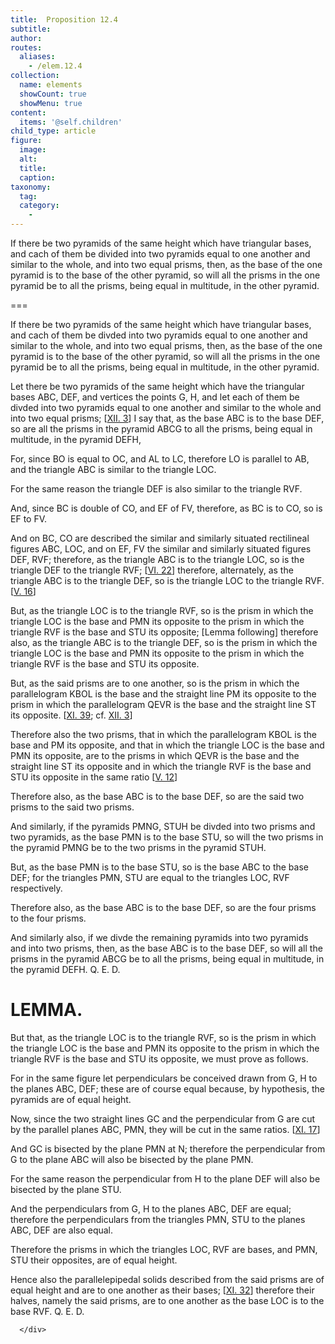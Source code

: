 ```yaml
---
title:  Proposition 12.4
subtitle: 
author:
routes:
  aliases:
    - /elem.12.4
collection:
  name: elements
  showCount: true
  showMenu: true
content:
  items: '@self.children'
child_type: article
figure:
  image:
  alt:
  title:
  caption:
taxonomy:
  tag:
  category:
    - 
---
```


<p><hi rend="ital">If there be two pyramids of the same height which have triangular bases</hi>, <hi rend="ital">and cach of them be divided into two pyramids equal to one another and similar to the whole, and into two equal prisms</hi>, <hi rend="ital">then</hi>, <hi rend="ital">as the base of the one pyramid is to the base of the other pyramid</hi>, <hi rend="ital">so will all the prisms in the one pyramid be to all the prisms</hi>, <hi rend="ital">being equal in multitude</hi>, <hi rend="ital">in the other pyramid.</hi>
      </p>

===

<p><span class="ital">If there be two pyramids of the same height which have triangular bases</span>, <span class="ital">and cach of them be divded into two pyramids equal to one another and similar to the whole, and into two equal prisms</span>, <span class="ital">then</span>, <span class="ital">as the base of the one pyramid is to the base of the other pyramid</span>, <span class="ital">so will all the prisms in the one pyramid be to all the prisms</span>, <span class="ital">being equal in multitude</span>, <span class="ital">in the other pyramid.</span>
      </p>

<p>Let there be two pyramids of the same height which have the triangular bases <span class="ital">ABC</span>, <span class="ital">DEF</span>, and vertices the points <span class="ital">G</span>, <span class="ital">H</span>, and let each of them be divded into two pyramids equal to one another and similar to the whole and into two equal prisms; [<a href="/elem.12.3">XII. 3</a>] I say that, as the base <span class="ital">ABC</span> is to the base <span class="ital">DEF</span>, so are all the prisms in the pyramid <span class="ital">ABCG</span> to all the prisms, being equal in multitude, in the pyramid <span class="ital">DEFH</span>, <pb n="383"/></p>

<p>For, since <span class="ital">BO</span> is equal to <span class="ital">OC</span>, and <span class="ital">AL</span> to <span class="ital">LC</span>, therefore <span class="ital">LO</span> is parallel to <span class="ital">AB</span>, and the triangle <span class="ital">ABC</span> is similar to the triangle <span class="ital">LOC</span>. 
      </p>

<p>For the same reason the triangle <span class="ital">DEF</span> is also similar to the triangle <span class="ital">RVF</span>. </p>

<p>And, since <span class="ital">BC</span> is double of <span class="ital">CO</span>, and <span class="ital">EF</span> of <span class="ital">FV</span>, therefore, as <span class="ital">BC</span> is to <span class="ital">CO</span>, so is <span class="ital">EF</span> to <span class="ital">FV</span>. </p>

<p>And on <span class="ital">BC</span>, <span class="ital">CO</span> are described the similar and similarly situated rectilineal figures <span class="ital">ABC</span>, <span class="ital">LOC</span>, and on <span class="ital">EF</span>, <span class="ital">FV</span> the similar and similarly situated figures <span class="ital">DEF</span>, <span class="ital">RVF</span>; therefore, as the triangle <span class="ital">ABC</span> is to the triangle <span class="ital">LOC</span>, so is the triangle <span class="ital">DEF</span> to the triangle <span class="ital">RVF</span>; [<a href="/elem.6.22">VI. 22</a>] therefore, alternately, as the triangle <span class="ital">ABC</span> is to the triangle <span class="ital">DEF</span>, so is the triangle <span class="ital">LOC</span> to the triangle <span class="ital">RVF</span>. [<a href="/elem.5.16">V. 16</a>] </p>

<p>But, as the triangle <span class="ital">LOC</span> is to the triangle <span class="ital">RVF</span>, so is the prism in which the triangle <span class="ital">LOC</span> is the base and <span class="ital">PMN</span> its opposite to the prism in which the triangle <span class="ital">RVF</span> is the base and <span class="ital">STU</span> its opposite; [Lemma following] therefore also, as the triangle <span class="ital">ABC</span> is to the triangle <span class="ital">DEF</span>, so is the prism in which the triangle <span class="ital">LOC</span> is the base and <span class="ital">PMN</span> its opposite to the prism in which the triangle <span class="ital">RVF</span> is the base and <span class="ital">STU</span> its opposite. </p>

<p>But, as the said prisms are to one another, so is the prism in which the parallelogram <span class="ital">KBOL</span> is the base and the straight line <span class="ital">PM</span> its opposite to the prism in which the parallelogram <span class="ital">QEVR</span> is the base and the straight line <span class="ital">ST</span> its opposite. [<a href="/elem.11.39">XI. 39</a>; cf. <a href="/elem.12.3">XII. 3</a>] <pb n="384"/></p>

<p>Therefore also the two prisms, that in which the parallelogram <span class="ital">KBOL</span> is the base and <span class="ital">PM</span> its opposite, and that in which the triangle <span class="ital">LOC</span> is the base and <span class="ital">PMN</span> its opposite, are to the prisms in which <span class="ital">QEVR</span> is the base and the straight line <span class="ital">ST</span> its opposite and in which the triangle <span class="ital">RVF</span> is the base and <span class="ital">STU</span> its opposite in the same ratio [<a href="/elem.5.12">V. 12</a>] </p>

<p>Therefore also, as the base <span class="ital">ABC</span> is to the base <span class="ital">DEF</span>, so are the said two prisms to the said two prisms. </p>

<p>And similarly, if the pyramids <span class="ital">PMNG</span>, <span class="ital">STUH</span> be divded into two prisms and two pyramids, as the base <span class="ital">PMN</span> is to the base <span class="ital">STU</span>, so will the two prisms in the pyramid <span class="ital">PMNG</span> be to the two prisms in the pyramid <span class="ital">STUH</span>. </p>

<p>But, as the base <span class="ital">PMN</span> is to the base <span class="ital">STU</span>, so is the base <span class="ital">ABC</span> to the base <span class="ital">DEF</span>; for the triangles <span class="ital">PMN</span>, <span class="ital">STU</span> are equal to the triangles <span class="ital">LOC</span>, <span class="ital">RVF</span> respectively. </p>

<p>Therefore also, as the base <span class="ital">ABC</span> is to the base <span class="ital">DEF</span>, so are the four prisms to the four prisms. </p>

<p>And similarly also, if we divde the remaining pyramids into two pyramids and into two prisms, then, as the base <span class="ital">ABC</span> is to the base <span class="ital">DEF</span>, so will all the prisms in the pyramid <span class="ital">ABCG</span> be to all the prisms, being equal in multitude, in the pyramid <span class="ital">DEFH</span>. Q. E. D.</p>
<div id="elem.12.4.l.1" class="lemma">
       <h1>LEMMA.</h1>
       
<p>But that, as the triangle <span class="ital">LOC</span> is to the triangle <span class="ital">RVF</span>, so is the prism in which the triangle <span class="ital">LOC</span> is the base and <span class="ital">PMN</span> its opposite to the prism in which the triangle <span class="ital">RVF</span> is the base and <span class="ital">STU</span> its opposite, we must prove as follows. </p>

       
<p>For in the same figure let perpendiculars be conceived drawn from <span class="ital">G</span>, <span class="ital">H</span> to the planes <span class="ital">ABC</span>, <span class="ital">DEF</span>; these are of course equal because, by hypothesis, the pyramids are of equal height. </p>

       
<p>Now, since the two straight lines <span class="ital">GC</span> and the perpendicular from <span class="ital">G</span> are cut by the parallel planes <span class="ital">ABC</span>, <span class="ital">PMN</span>, they will be cut in the same ratios. [<a href="/elem.11.17">XI. 17</a>] <pb n="385"/></p>

       
<p>And <span class="ital">GC</span> is bisected by the plane <span class="ital">PMN</span> at <span class="ital">N</span>; therefore the perpendicular from <span class="ital">G</span> to the plane <span class="ital">ABC</span> will also be bisected by the plane <span class="ital">PMN</span>. </p>

       
<p>For the same reason the perpendicular from <span class="ital">H</span> to the plane <span class="ital">DEF</span> will also be bisected by the plane <span class="ital">STU</span>. </p>

       
<p>And the perpendiculars from <span class="ital">G</span>, <span class="ital">H</span> to the planes <span class="ital">ABC</span>, <span class="ital">DEF</span> are equal; therefore the perpendiculars from the triangles <span class="ital">PMN</span>, <span class="ital">STU</span> to the planes <span class="ital">ABC</span>, <span class="ital">DEF</span> are also equal. </p>

       
<p>Therefore the prisms in which the triangles <span class="ital">LOC</span>, <span class="ital">RVF</span> are bases, and <span class="ital">PMN</span>, <span class="ital">STU</span> their opposites, are of equal height. </p>

       
<p>Hence also the parallelepipedal solids described from the said prisms are of equal height and are to one another as their bases; [<a href="/elem.11.32">XI. 32</a>] therefore their halves, namely the said prisms, are to one another as the base <span class="ital">LOC</span> is to the base <span class="ital">RVF</span>. Q. E. D.</p>

      </div>
